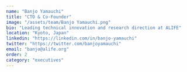 ```yaml
---
name: "Banjo Yamauchi"
title: "CTO & Co-Founder"
image: "/assets/team/Banjo Yamauchi.png"
bio: "Leading technical innovation and research direction at ALIFE"
location: "Kyoto, Japan"
linkedin: "https://linkedin.com/in/banjo-yamauchi"
twitter: "https://twitter.com/banjoyamauchi"
email: "banjo@alife.org"
order: 2
category: "executives"
---
```


